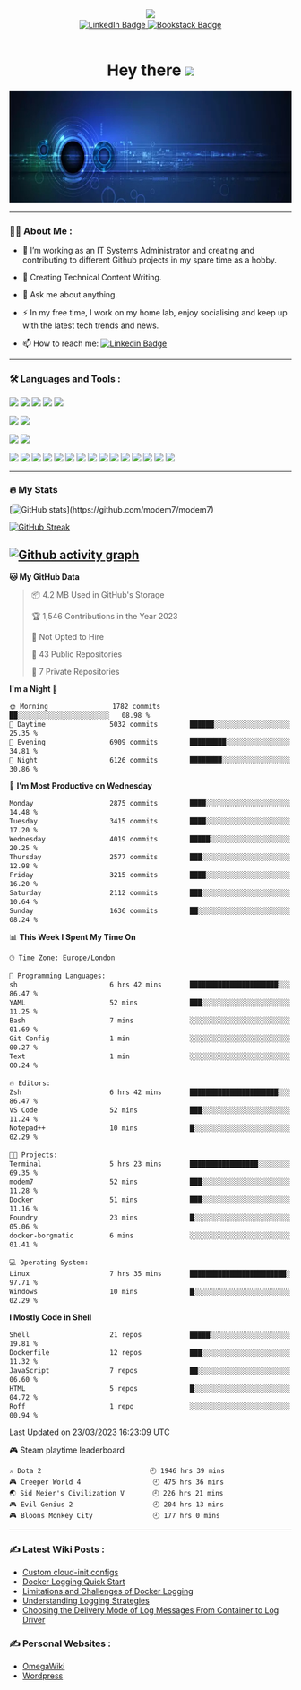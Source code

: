 <div id="header" align="center">
  <img src="https://media.giphy.com/media/f3iwJFOVOwuy7K6FFw/giphy.gif" width="300"/>
<div id="badges">
  <a href="https://www.linkedin.com/in/alexlaneit/">
    <img src="https://img.shields.io/badge/LinkedIn-blue?style=for-the-badge&logo=linkedin&logoColor=white" alt="LinkedIn Badge"/>
  </a>
  <a href="https://modem7.com">
  <img src="https://img.shields.io/badge/Bookstack-blue?style=for-the-badge&logo=BookStack&logoColor=white" alt="Bookstack Badge"/>
  </a>
</div>
  <img src="https://komarev.com/ghpvc/?username=modem7&style=flat-square&color=blue" alt=""/>
<h1>
  Hey there
  <img src="https://media.giphy.com/media/hvRJCLFzcasrR4ia7z/giphy.gif" width="30px"/>
</h1>
</div>

<div align="center">
  <img src="https://github.com/modem7/MiscAssets/blob/master/images/ezgif-6-79e26c05da.jpg" width="800" height="200"/>
</div>

---

### :man_technologist: About Me :
- :telescope: I’m working as an IT Systems Administrator and creating and contributing to different Github projects in my spare time as a hobby.

- :seedling: Creating Technical Content Writing.

- 💬 Ask me about anything.

- :zap: In my free time, I work on my home lab, enjoy socialising and keep up with the latest tech trends and news.

- :mailbox: How to reach me: [![Linkedin Badge](https://img.shields.io/badge/-AlexLaneIT-blue?style=flat&logo=Linkedin&logoColor=white)](https://www.linkedin.com/in/alexlaneit/)

---

### :hammer_and_wrench: Languages and Tools :
![](https://img.shields.io/badge/OS-Centos-informational?style=flat&logo=centos&logoColor=white&color=981e32)
![](https://img.shields.io/badge/OS-Debian-informational?style=flat&logo=debian&logoColor=white&color=981e32)
![](https://img.shields.io/badge/OS-RHEL-informational?style=flat&logo=red-hat&logoColor=white&color=981e32)
![](https://img.shields.io/badge/OS-Ubuntu-informational?style=flat&logo=ubuntu&logoColor=white&color=981e32)
![](https://img.shields.io/badge/OS-Windows-informational?style=flat&logo=windows&logoColor=white&color=981e32)

![](https://img.shields.io/badge/Editor-Notepad++-informational?style=flat&logo=notepadplusplus&logoColor=white&color=981e32)
![](https://img.shields.io/badge/Editor-Visual_Studio_Code-informational?style=flat&logo=visual-studio-code&logoColor=white&color=981e32)


![](https://img.shields.io/badge/Shell-Bash-informational?style=flat&logo=gnu-bash&logoColor=white&color=981e32)
![](https://img.shields.io/badge/Shell-ZSH-informational?style=flat&logo=gnu-bash&logoColor=white&color=981e32)

![](https://img.shields.io/badge/Tools-3CX-informational?style=flat&logoColor=white&color=981e32)
![](https://img.shields.io/badge/Tools-Ansible-informational?style=flat&logo=ansible&logoColor=white&color=981e32)
![](https://img.shields.io/badge/Tools-Arduino-informational?style=flat&logo=arduino&logoColor=white&color=981e32)
![](https://img.shields.io/badge/Tools-Borg-informational?style=flat&logoColor=white&color=981e32)
![](https://img.shields.io/badge/Tools-Docker-informational?style=flat&logo=docker&logoColor=white&color=981e32)
![](https://img.shields.io/badge/Tools-Drone_CI-informational?style=flat&logo=drone&logoColor=white&color=981e32)
![](https://img.shields.io/badge/Tools-Git-informational?style=flat&logo=git&logoColor=white&color=981e32)
![](https://img.shields.io/badge/Tools-Github-informational?style=flat&logo=github&logoColor=white&color=981e32)
![](https://img.shields.io/badge/Tools-Gitlab-informational?style=flat&logo=gitlab&logoColor=white&color=981e32)
![](https://img.shields.io/badge/Tools-Jira-informational?style=flat&logo=jira&logoColor=white&color=981e32)
![](https://img.shields.io/badge/Tools-Kanban-informational?style=flat&logoColor=white&color=981e32)
![](https://img.shields.io/badge/Tools-Nginx-informational?style=flat&logo=nginx&logoColor=white&color=981e32)
![](https://img.shields.io/badge/Tools-Raspberry_Pi-informational?style=flat&logo=raspberry-pi&logoColor=white&color=981e32)
![](https://img.shields.io/badge/Tools-Snyk-informational?style=flat&logo=snyk&logoColor=white&color=981e32)
![](https://img.shields.io/badge/Tools-Traefik-informational?style=flat&logo=traefikmesh&logoColor=white&color=981e32)

---

### :fire: My Stats
[![GitHub stats](https://github-readme-stats.vercel.app/api?username=modem7&show_icons=true&theme=codeSTACKr&count_private=true")](https://github.com/modem7/modem7)

[![GitHub Streak](https://streak-stats.demolab.com?user=modem7&theme=elegant&hide_border=true&date_format=j%20M%5B%20Y%5D&background=DD272700)](https://git.io/streak-stats)

[![Github activity graph](https://github-readme-activity-graph.cyclic.app/graph?username=modem7&theme=elegant&custom_title=Contribution%20Graph&hide_border=true&bg_color=%20)](https://github.com/modem7/modem7)
---

<!--START_SECTION:waka-->
**🐱 My GitHub Data** 

> 📦 4.2 MB Used in GitHub's Storage 
 > 
> 🏆 1,546 Contributions in the Year 2023
 > 
> 🚫 Not Opted to Hire
 > 
> 📜 43 Public Repositories 
 > 
> 🔑 7 Private Repositories 
 > 
**I'm a Night 🦉** 

```text
🌞 Morning                1782 commits        ██░░░░░░░░░░░░░░░░░░░░░░░   08.98 % 
🌆 Daytime                5032 commits        ██████░░░░░░░░░░░░░░░░░░░   25.35 % 
🌃 Evening                6909 commits        █████████░░░░░░░░░░░░░░░░   34.81 % 
🌙 Night                  6126 commits        ████████░░░░░░░░░░░░░░░░░   30.86 % 
```
📅 **I'm Most Productive on Wednesday** 

```text
Monday                   2875 commits        ████░░░░░░░░░░░░░░░░░░░░░   14.48 % 
Tuesday                  3415 commits        ████░░░░░░░░░░░░░░░░░░░░░   17.20 % 
Wednesday                4019 commits        █████░░░░░░░░░░░░░░░░░░░░   20.25 % 
Thursday                 2577 commits        ███░░░░░░░░░░░░░░░░░░░░░░   12.98 % 
Friday                   3215 commits        ████░░░░░░░░░░░░░░░░░░░░░   16.20 % 
Saturday                 2112 commits        ███░░░░░░░░░░░░░░░░░░░░░░   10.64 % 
Sunday                   1636 commits        ██░░░░░░░░░░░░░░░░░░░░░░░   08.24 % 
```


📊 **This Week I Spent My Time On** 

```text
🕑︎ Time Zone: Europe/London

💬 Programming Languages: 
sh                       6 hrs 42 mins       ██████████████████████░░░   86.47 % 
YAML                     52 mins             ███░░░░░░░░░░░░░░░░░░░░░░   11.25 % 
Bash                     7 mins              ░░░░░░░░░░░░░░░░░░░░░░░░░   01.69 % 
Git Config               1 min               ░░░░░░░░░░░░░░░░░░░░░░░░░   00.27 % 
Text                     1 min               ░░░░░░░░░░░░░░░░░░░░░░░░░   00.24 % 

🔥 Editors: 
Zsh                      6 hrs 42 mins       ██████████████████████░░░   86.47 % 
VS Code                  52 mins             ███░░░░░░░░░░░░░░░░░░░░░░   11.24 % 
Notepad++                10 mins             █░░░░░░░░░░░░░░░░░░░░░░░░   02.29 % 

🐱‍💻 Projects: 
Terminal                 5 hrs 23 mins       █████████████████░░░░░░░░   69.35 % 
modem7                   52 mins             ███░░░░░░░░░░░░░░░░░░░░░░   11.28 % 
Docker                   51 mins             ███░░░░░░░░░░░░░░░░░░░░░░   11.16 % 
Foundry                  23 mins             █░░░░░░░░░░░░░░░░░░░░░░░░   05.06 % 
docker-borgmatic         6 mins              ░░░░░░░░░░░░░░░░░░░░░░░░░   01.41 % 

💻 Operating System: 
Linux                    7 hrs 35 mins       ████████████████████████░   97.71 % 
Windows                  10 mins             █░░░░░░░░░░░░░░░░░░░░░░░░   02.29 % 
```

**I Mostly Code in Shell** 

```text
Shell                    21 repos            █████░░░░░░░░░░░░░░░░░░░░   19.81 % 
Dockerfile               12 repos            ███░░░░░░░░░░░░░░░░░░░░░░   11.32 % 
JavaScript               7 repos             ██░░░░░░░░░░░░░░░░░░░░░░░   06.60 % 
HTML                     5 repos             █░░░░░░░░░░░░░░░░░░░░░░░░   04.72 % 
Roff                     1 repo              ░░░░░░░░░░░░░░░░░░░░░░░░░   00.94 % 
```




 Last Updated on 23/03/2023 16:23:09 UTC
<!--END_SECTION:waka-->

<!-- steam-box start -->
🎮 Steam playtime leaderboard
```text
⚔️ Dota 2                           🕘 1946 hrs 39 mins
🎮 Creeper World 4                  🕘 475 hrs 36 mins
🌏 Sid Meier's Civilization V       🕘 226 hrs 21 mins
🎮 Evil Genius 2                    🕘 204 hrs 13 mins
🎮 Bloons Monkey City               🕘 177 hrs 0 mins
```
<!-- Powered by https://github.com/YouEclipse/steam-box . -->
<!-- steam-box end -->

---

### :writing_hand: Latest Wiki Posts :
<!-- BLOG-POST-LIST:START -->
- [Custom cloud-init configs](https://www.modem7.com/books/scripts/page/custom-cloud-init-configs)
- [Docker Logging Quick Start](https://www.modem7.com/books/managing-docker/page/docker-logging-quick-start)
- [Limitations and Challenges of Docker Logging](https://www.modem7.com/books/managing-docker/page/limitations-and-challenges-of-docker-logging)
- [Understanding Logging Strategies](https://www.modem7.com/books/managing-docker/page/understanding-logging-strategies)
- [Choosing the Delivery Mode of Log Messages From Container to Log Driver](https://www.modem7.com/books/managing-docker/page/choosing-the-delivery-mode-of-log-messages-from-container-to-log-driver)
<!-- BLOG-POST-LIST:END -->

### :writing_hand: Personal Websites :
- [OmegaWiki](https://modem7.com)
- [Wordpress](https://modem7.wordpress.com)
